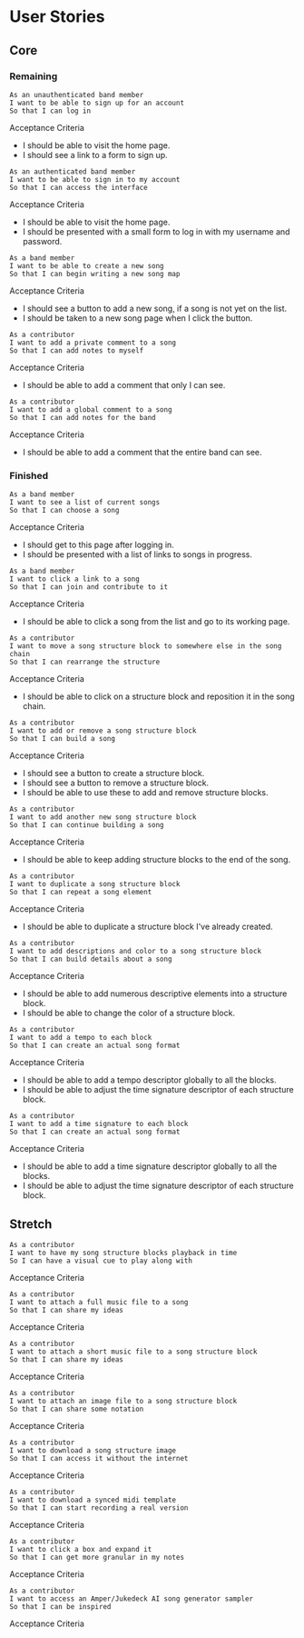 # User Stories

## Core
### Remaining

```no-highlight
As an unauthenticated band member
I want to be able to sign up for an account
So that I can log in
```
Acceptance Criteria
- I should be able to visit the home page.
- I should see a link to a form to sign up.

```no-highlight
As an authenticated band member
I want to be able to sign in to my account
So that I can access the interface
```

Acceptance Criteria
- I should be able to visit the home page.
- I should be presented with a small form to log in with my username and password.

```no-highlight
As a band member
I want to be able to create a new song
So that I can begin writing a new song map
```

Acceptance Criteria
- I should see a button to add a new song, if a song is not yet on the list.
- I should be taken to a new song page when I click the button.

```no-highlight
As a contributor
I want to add a private comment to a song
So that I can add notes to myself
```

Acceptance Criteria
- I should be able to add a comment that only I can see.

```no-highlight
As a contributor
I want to add a global comment to a song
So that I can add notes for the band
```

Acceptance Criteria
- I should be able to add a comment that the entire band can see.

### Finished
```no-highlight
As a band member
I want to see a list of current songs
So that I can choose a song
```

Acceptance Criteria
- I should get to this page after logging in.
- I should be presented with a list of links to songs in progress.


```no-highlight
As a band member
I want to click a link to a song
So that I can join and contribute to it
```

Acceptance Criteria
- I should be able to click a song from the list and go to its working page.


```no-highlight
As a contributor
I want to move a song structure block to somewhere else in the song chain
So that I can rearrange the structure
```

Acceptance Criteria
- I should be able to click on a structure block and reposition it in the song chain.

```no-highlight
As a contributor
I want to add or remove a song structure block
So that I can build a song
```

Acceptance Criteria
- I should see a button to create a structure block.
- I should see a button to remove a structure block.
- I should be able to use these to add and remove structure blocks.

```no-highlight
As a contributor
I want to add another new song structure block
So that I can continue building a song
```

Acceptance Criteria
- I should be able to keep adding structure blocks to the end of the song.

```no-highlight
As a contributor
I want to duplicate a song structure block
So that I can repeat a song element
```

Acceptance Criteria
- I should be able to duplicate a structure block I've already created.

```no-highlight
As a contributor
I want to add descriptions and color to a song structure block
So that I can build details about a song
```

Acceptance Criteria
- I should be able to add numerous descriptive elements into a structure block.
- I should be able to change the color of a structure block.

```no-highlight
As a contributor
I want to add a tempo to each block
So that I can create an actual song format
```

Acceptance Criteria
- I should be able to add a tempo descriptor globally to all the blocks.  
- I should be able to adjust the time signature descriptor of each structure block.

```no-highlight
As a contributor
I want to add a time signature to each block
So that I can create an actual song format
```

Acceptance Criteria
- I should be able to add a time signature descriptor globally to all the blocks.  
- I should be able to adjust the time signature descriptor of each structure block.

## Stretch

```no-highlight
As a contributor
I want to have my song structure blocks playback in time
So I can have a visual cue to play along with
```

Acceptance Criteria

```no-highlight
As a contributor
I want to attach a full music file to a song
So that I can share my ideas
```

Acceptance Criteria

```no-highlight
As a contributor
I want to attach a short music file to a song structure block
So that I can share my ideas
```

Acceptance Criteria

```no-highlight
As a contributor
I want to attach an image file to a song structure block
So that I can share some notation
```

Acceptance Criteria

```no-highlight
As a contributor
I want to download a song structure image
So that I can access it without the internet
```

Acceptance Criteria

```no-highlight
As a contributor
I want to download a synced midi template
So that I can start recording a real version
```

Acceptance Criteria

```no-highlight
As a contributor
I want to click a box and expand it
So that I can get more granular in my notes
```

Acceptance Criteria

```no-highlight
As a contributor
I want to access an Amper/Jukedeck AI song generator sampler
So that I can be inspired
```

Acceptance Criteria

